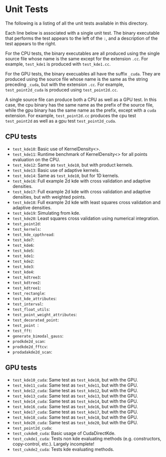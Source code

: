 Unit Tests
==========

The following is a listing of all the unit tests available in this directory. 

Each line below is associated with a single unit test. The binary executable that performs the test appears to the left of the `:`, and a description of the test appears to the right.

For the CPU tests, the binary executables are all produced using the single source file whose name is the same except for the extension `.cc`. For example, `test_kde1` is produced with `test_kde1.cc`. 

For the GPU tests, the binary execuables all have the suffix `_cuda`. They are produced using the source file whose name is the same as the string preceding `_cuda`, but with the extension `.cc`. For example, `test_point2d_cuda` is produced using `test_point2d.cc`. 

A single source file can produce both a CPU as well as a GPU test. In this case, the cpu binary has the same name as the prefix of the source file, while the gpu binary has the same name as the prefix, except with a `cuda` extension. For example, `test_point2d.cc` produces the cpu test `test_point2d` as well as a gpu test `test_point2d_cuda`. 

CPU tests
---------
+ `test_kde10`: Basic use of KernelDensity<>. 
+ `test_kde11`: Runtime benchmark of KernelDensity<> for all points evaluation on the CPU. 
+ `test_kde12`: Same as `test_kde10`, but with product kernels. 
+ `test_kde13`: Basic use of adaptive kernels.
+ `test_kde14`: Same as `test_kde10`, but for 1D kernels. 
+ `test_kde16`: Full example 2d kde with cross validation and adaptive densities. 
+ `test_kde17`: Full example 2d kde with cross validation and adaptive densities, but with weighted points. 
+ `test_kde18`: Full example 2d kde with least squares cross validation and adaptive densities. 
+ `test_kde19`: Simulating from kde. 
+ `test_kde20`: Least squares cross validation using numerical integration. 
+ `test_point2d`:
+ `test_kernels`:
+ `test_kde_cppthread`:
+ `test_kde7`:
+ `test_kde6`:
+ `test_kde5`:
+ `test_kde1`:
+ `test_kde2`:
+ `test_kde3`:
+ `test_kde4`:
+ `test_kdtree3`:
+ `test_kdtree2`:
+ `test_kdtree1`:
+ `test_rectangle`:
+ `test_kde_attributes`:
+ `test_interval`:
+ `test_float_utils`:
+ `test_point_weight_attributes`:
+ `test_decorated_point`:
+ `test_point `:
+ `test_fft`:
+ `generate_bimodal_gauss`:
+ `prodkde2d_scan`:
+ `prodkde2d_fftcv`:
+ `prodadakde2d_scan`:

GPU tests
---------
+ `test_kde10_cuda`: Same test as `test_kde10`, but with the GPU. 
+ `test_kde11_cuda`: Same test as `test_kde11`, but with the GPU. 
+ `test_kde12_cuda`: Same test as `test_kde12`, but with the GPU. 
+ `test_kde13_cuda`: Same test as `test_kde13`, but with the GPU. 
+ `test_kde14_cuda`: Same test as `test_kde14`, but with the GPU. 
+ `test_kde16_cuda`: Same test as `test_kde16`, but with the GPU. 
+ `test_kde17_cuda`: Same test as `test_kde17`, but with the GPU. 
+ `test_kde18_cuda`: Same test as `test_kde18`, but with the GPU. 
+ `test_kde20_cuda`: Same test as `test_kde20`, but with the GPU. 
+ `test_point2d_cuda`:
+ `test_cukde0_cuda`: Basic usage of CudaDirectKde.
+ `test_cukde1_cuda`: Tests non kde evaluating methods (e.g. constructors, copy-control, etc.). Largely incomplete!
+ `test_cukde2_cuda`: Tests kde evaluating methods. 

